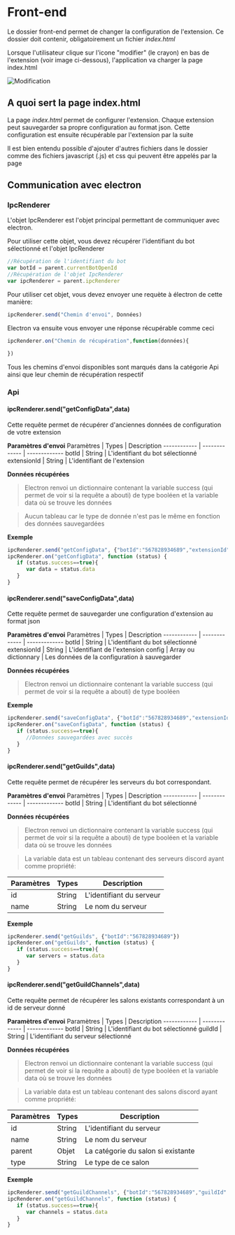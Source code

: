 # Front-end

Le dossier front-end permet de changer la configuration de l'extension.
Ce dossier doit contenir, obligatoirement un fichier *index.html*

Lorsque l'utilisateur clique sur l'icone "modifier" (le crayon) en bas de l'extension (voir image ci-dessous), l'application va charger la page index.html

![Modification](https://cdn.discordapp.com/attachments/664475681849212940/741021796362616862/unknown.png)

## A quoi sert la page index.html

La page *index.html* permet de configurer l'extension. 
Chaque extension peut sauvegarder sa propre configuration au format json. Cette configuration est ensuite récupérable par l'extension par la suite

Il est bien entendu possible d'ajouter d'autres fichiers dans le dossier comme des fichiers javascript (.js) et css qui peuvent être appelés par la page

## Communication avec electron

### IpcRenderer

L'objet IpcRenderer est l'objet principal permettant de communiquer avec electron.

Pour utiliser cette objet, vous devez récupérer l'identifiant du bot sélectionné et l'objet IpcRenderer

```javascript
//Récupération de l'identifiant du bot
var botId = parent.currentBotOpenId
//Récupération de l'objet IpcRenderer
var ipcRenderer = parent.ipcRenderer
```

Pour utiliser cet objet, vous devez envoyer une requète à électron de cette manière:
```javascript
ipcRenderer.send("Chemin d'envoi", Données)
```
Electron va ensuite vous envoyer une réponse récupérable comme ceci
```javascript
ipcRenderer.on("Chemin de récupération",function(données){

})
```

Tous les chemins d'envoi disponibles sont marqués dans la catégorie Api ainsi que leur chemin de récupération respectif

### Api

#### ipcRenderer.send("getConfigData",data)
Cette requête permet de récupérer d'anciennes données de configuration de votre extension

__**Paramètres d'envoi**__
Paramètres | Types | Description
------------ | ------------- | -------------
botId | String | L'identifiant du bot sélectionné
extensionId | String | L'identifiant de l'extension

__**Données récupérées**__
> Electron renvoi un dictionnaire contenant la variable success (qui permet de voir si la requête a abouti) de type booléen et la variable data où se trouve les données 

> Aucun tableau car le type de donnée n'est pas le même en fonction des données sauvegardées 

__**Exemple**__
```javascript
ipcRenderer.send("getConfigData", {"botId":"567828934689","extensionId":"welcome-goodbye-extension"})
ipcRenderer.on("getConfigData", function (status) {
   if (status.success==true){
      var data = status.data
   }
}
```

#### ipcRenderer.send("saveConfigData",data)
Cette requête permet de sauvegarder une configuration d'extension au format json

__**Paramètres d'envoi**__
Paramètres | Types | Description
------------ | ------------- | -------------
botId | String | L'identifiant du bot sélectionné
extensionId | String | L'identifiant de l'extension
config | Array ou dictionnary | Les données de la configuration à sauvegarder

__**Données récupérées**__
> Electron renvoi un dictionnaire contenant la variable success (qui permet de voir si la requête a abouti) de type booléen  


__**Exemple**__
```javascript
ipcRenderer.send("saveConfigData", {"botId":"567828934689","extensionId":"welcome-goodbye-extension","config":{"status":"Connecté avec BotsOn!"}})
ipcRenderer.on("saveConfigData", function (status) {
   if (status.success==true){
      //Données sauvegardées avec succès 
   }
}
```

#### ipcRenderer.send("getGuilds",data)
Cette requête permet de récupérer les serveurs du bot correspondant.

__**Paramètres d'envoi**__
Paramètres | Types | Description
------------ | ------------- | -------------
botId | String | L'identifiant du bot sélectionné

__**Données récupérées**__
> Electron renvoi un dictionnaire contenant la variable success (qui permet de voir si la requête a abouti) de type booléen et la variable data où se trouve les données 

> La variable data est un tableau contenant des serveurs discord ayant comme propriété: 

Paramètres | Types | Description
------------ | ------------- | -------------
id | String | L'identifiant du serveur
name | String | Le nom du serveur

__**Exemple**__
```javascript
ipcRenderer.send("getGuilds", {"botId":"567828934689"})
ipcRenderer.on("getGuilds", function (status) {
   if (status.success==true){
      var servers = status.data 
   }
}
```

#### ipcRenderer.send("getGuildChannels",data)
Cette requête permet de récupérer les salons existants correspondant à un id de serveur donné 

__**Paramètres d'envoi**__
Paramètres | Types | Description
------------ | ------------- | -------------
botId | String | L'identifiant du bot sélectionné
guildId | String | L'identifiant du serveur sélectionné 

__**Données récupérées**__
> Electron renvoi un dictionnaire contenant la variable success (qui permet de voir si la requête a abouti) de type booléen et la variable data où se trouve les données 

> La variable data est un tableau contenant des salons discord ayant comme propriété: 

Paramètres | Types | Description
------------ | ------------- | -------------
id | String | L'identifiant du serveur
name | String | Le nom du serveur
parent | Objet | La catégorie du salon si existante
type | String | Le type de ce salon

__**Exemple**__
```javascript
ipcRenderer.send("getGuildChannels", {"botId":"567828934689","guildId":"627495928949"})
ipcRenderer.on("getGuildChannels", function (status) {
   if (status.success==true){
      var channels = status.data 
   }
}
```
